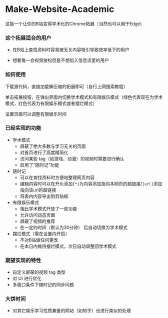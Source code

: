 # Make-Website-Academic

这是一个让你的B站变得学术化的Chrome拓展（当然也可以用于Edge）

### 这个拓展适合的用户

- 在B站上查找资料时容易被无关内容吸引导致效率低下的用户

- 想要看一会视频放松但是不想陷入信息流里的用户

### 如何使用

下载源代码，直接加载解压缩的拓展即可（自行上网搜索教程）

单击拓展按钮，在弹出界面内切换学术模式和有限娱乐模式（绿色代表现在为学术模式，红色代表为有限娱乐模式或者摆烂模式）

设置页面可以调整有限娱乐时间

### 已经实现的功能

- 学术模式
  - 屏蔽了绝大多数与学习无关的页面
  - 对首页进行了高度精简化
  - 访问某些 tag（如游戏、动漫）的视频时需要进行确认
  - 启用了“随时记”功能
- 随时记
  - 可以在查找资料时方便地整理网页内容
  - 编辑内容时可以在开头添加`[*]`为内容添加指向本网页的超链接/`[url]`添加指向该url的超链接
  - 将表内内容导出到剪贴板
- 有限娱乐模式
  - 相比学术模式开放了一些功能
  - 允许访问动态页面
  - 屏蔽了视频的推荐
  - 在一定的时间（默认为30分钟） 后自动切换为学术模式
- 摆烂模式（需在设置内开启）
  - 不对B站做任何更改
  - 在本日内维持摆烂模式，次日自动调整回学术模式

### 期望实现的特性
- 自定义屏蔽的视频 tag 类型
- 对 UI 进行优化
- 多窗口条件下随时记的同步问题

### 大饼时间
- 对其它娱乐学习性质兼备的网站（如知乎）也进行类似的处理

